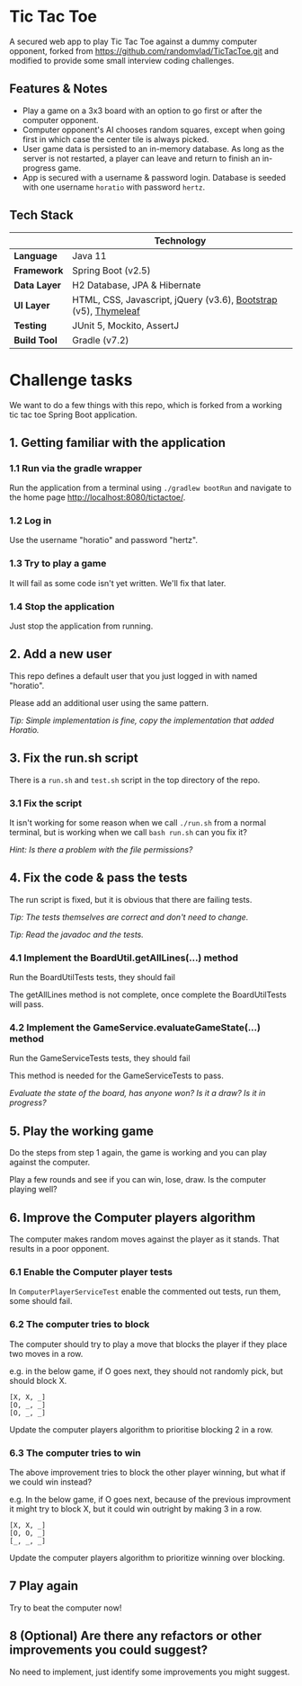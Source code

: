 # Tic Tac Toe

A secured web app to play Tic Tac Toe against a dummy computer opponent, forked from https://github.com/randomvlad/TicTacToe.git and modified to provide some small interview coding challenges.

## Features & Notes
* Play a game on a 3x3 board with an option to go first or after the computer opponent.
* Computer opponent's AI chooses random squares, except when going first in which case the center tile is always picked.
* User game data is persisted to an in-memory database. As long as the server is not restarted, a player can leave and return to finish an in-progress game.  
* App is secured with a username & password login. Database is seeded with one username `horatio` with password `hertz`.

## Tech Stack
| | Technology |
|---|---|
| __Language__ | Java 11 |
| __Framework__ | Spring Boot (v2.5) |
| __Data Layer__ | H2 Database, JPA & Hibernate | 
| __UI Layer__ | HTML, CSS, Javascript, jQuery (v3.6), [Bootstrap](https://getbootstrap.com/) (v5), [Thymeleaf](http://www.thymeleaf.org/) |
| __Testing__ | JUnit 5, Mockito, AssertJ |
| __Build Tool__ | Gradle (v7.2) |


# Challenge tasks

We want to do a few things with this repo, which is forked from a working tic tac toe Spring Boot application.

## 1. Getting familiar with the application

### 1.1 Run via the gradle wrapper
Run the application from a terminal using `./gradlew bootRun` and navigate to the home page [http://localhost:8080/tictactoe/](http://localhost:8080/tictactoe/).

### 1.2 Log in
Use the username "horatio" and password "hertz".

### 1.3 Try to play a game
It will fail as some code isn't yet written. We'll fix that later.

### 1.4 Stop the application
Just stop the application from running.

## 2. Add a new user

This repo defines a default user that you just logged in with named "horatio".

Please add an additional user using the same pattern.

_Tip: Simple implementation is fine, copy the implementation that added Horatio._

## 3. Fix the run.sh script

There is a `run.sh` and `test.sh` script in the top directory of the repo.

### 3.1 Fix the script
It isn't working for some reason when we call `./run.sh` from a normal terminal, but is working when we call `bash run.sh` can you fix it?

_Hint: Is there a problem with the file permissions?_

## 4. Fix the code & pass the tests

The run script is fixed, but it is obvious that there are failing tests.

_Tip: The tests themselves are correct and don't need to change._

_Tip: Read the javadoc and the tests._

### 4.1 Implement the BoardUtil.getAllLines(...) method
Run the BoardUtilTests tests, they should fail

The getAllLines method is not complete, once complete the BoardUtilTests will pass.

### 4.2 Implement the GameService.evaluateGameState(...) method
Run the GameServiceTests tests, they should fail

This method is needed for the GameServiceTests to pass.

_Evaluate the state of the board, has anyone won? Is it a draw? Is it in progress?_

## 5. Play the working game
Do the steps from step 1 again, the game is working and you can play against the computer.

Play a few rounds and see if you can win, lose, draw. Is the computer playing well?

## 6. Improve the Computer players algorithm

The computer makes random moves against the player as it stands. That results in a poor opponent.

### 6.1 Enable the Computer player tests

In `ComputerPlayerServiceTest` enable the commented out tests, run them, some should fail.

### 6.2 The computer tries to block

The computer should try to play a move that blocks the player if they place two moves in a row.

e.g. in the below game, if O goes next, they should not randomly pick, but should block X.

```
[X, X, _]
[O, _, _]
[O, _, _]
```

Update the computer players algorithm to prioritise blocking 2 in a row.

### 6.3 The computer tries to win

The above improvement tries to block the other player winning, but what if we could win instead?

e.g. In the below game, if O goes next, because of the previous improvment it might try to block X, but it could win outright by making 3 in a row.

```
[X, X, _]
[O, O, _]
[_, _, _]
```

Update the computer players algorithm to prioritize winning over blocking.

## 7 Play again

Try to beat the computer now!

## 8 (Optional) Are there any refactors or other improvements you could suggest?

No need to implement, just identify some improvements you might suggest.
